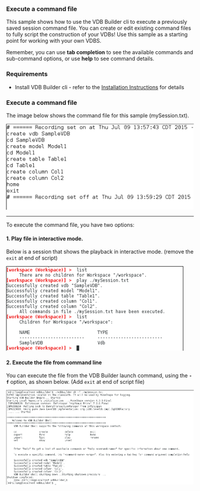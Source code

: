 ### Execute a command file

This sample shows how to use the VDB Builder cli to execute a previously saved session command file.  You can create or edit existing command files to fully script the construction of your VDBs!  Use this sample as a starting point for working with your own VDBS.

Remember, you can use __tab completion__ to see the available commands and sub-command options, or use __help__ to see command details.


### Requirements

* Install VDB Builder cli - refer to the [Installation Instructions](install-cli.md) for details


### Execute a command file

The image below shows the command file for this sample (mySession.txt).

![Command File](img/cli-record-command-file2.png)

---
To execute the command file, you have two options:

#### 1. Play file in interactive mode.  
Below is a session that shows the playback in interactive mode.  (remove the `exit` at end of script)

![Playback interactive](img/cli-record-playback-interactive.png)

#### 2. Execute the file from command line 
You can execute the file from the VDB Builder launch command, using the __`-f`__ option, as shown below.  (Add `exit` at end of script file)

![Playback terminal](img/cli-record-playback-terminal.png)

